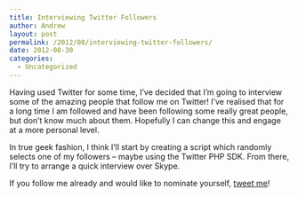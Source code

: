 ```yaml
---
title: Interviewing Twitter Followers
author: Andrew
layout: post
permalink: /2012/08/interviewing-twitter-followers/
date: 2012-08-30
categories:
  - Uncategorized
---
```

Having used Twitter for some time, I&#8217;ve decided that I&#8217;m going to interview some of the amazing people that follow me on Twitter! I&#8217;ve realised that for a long time I am followed and have been following some really great people, but don&#8217;t know much about them. Hopefully I can change this and engage at a more personal level.

<!--more-->

In true geek fashion, I think I&#8217;ll start by creating a script which randomly selects one of my followers &#8211; maybe using the Twitter PHP SDK. From there, I&#8217;ll try to arrange a quick interview over Skype.

If you follow me already and would like to nominate yourself, <a title="Andrew Cairns on Twitter" href="http://twitter.com/andrewcairns" target="_blank">tweet me</a>!
